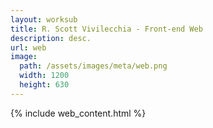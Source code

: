 ```yaml
---
layout: worksub
title: R. Scott Vivilecchia - Front-end Web
description: desc.
url: web
image:
  path: /assets/images/meta/web.png
  width: 1200
  height: 630
---
```


<div class="container">
	<div class="row">
		<div class="dark-content-box col-10 offset-1 col-md-8 offset-md-2">
			{% include web_content.html %}
		</div>
	</div>
</div>
